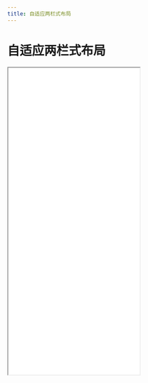 ```yaml
---
title: 自适应两栏式布局
---
```


# 自适应两栏式布局

<iframe src='/html/htmlcss/csslayout/index.html' height='700px'></iframe>
